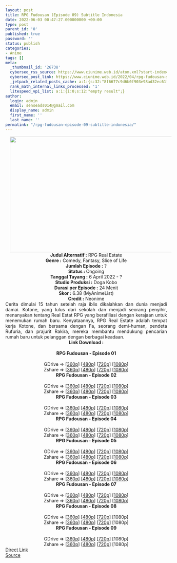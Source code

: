 ```yaml
---
layout: post
title: RPG Fudousan (Episode 09) Subtitle Indonesia
date: 2022-06-03 00:47:27.000000000 +00:00
type: post
parent_id: '0'
published: true
password: ''
status: publish
categories:
- Anime
tags: []
meta:
  _thumbnail_id: '26738'
  cyberseo_rss_source: https://www.ciunime.web.id/atom.xml?start-index=1
  cyberseo_post_link: https://www.ciunime.web.id/2022/04/rpg-fudousan-subtitle-indonesia.html
  _jetpack_related_posts_cache: a:1:{s:32:"8f6677c9d6b0f903e98ad32ec61f8deb";a:2:{s:7:"expires";i:1656083196;s:7:"payload";a:3:{i:0;a:1:{s:2:"id";i:27027;}i:1;a:1:{s:2:"id";i:26931;}i:2;a:1:{s:2:"id";i:26840;}}}}
  rank_math_internal_links_processed: '1'
  litespeed_vpi_list: a:1:{i:0;s:12:"empty result";}
author:
  login: admin
  email: senseads014@gmail.com
  display_name: admin
  first_name: ''
  last_name: ''
permalink: "/rpg-fudousan-episode-09-subtitle-indonesia/"
---
```

<div class="separator" style="clear: both; text-align: center;"><a href="https://blogger.googleusercontent.com/img/b/R29vZ2xl/AVvXsEjx9ILvfNoqNBR3mmIBlaNqygmGKwYlItqlvUmFp1gdwslUOIXNs_hfh9F6JzBlkV9qyFteGC0psgCg-pib5b4Tq1n6h81INCy2mEuKy1PDteGOYsi85uGpFyyPQiGbPRF481l8Am0ip7KTDA9W3WUlBLDtgu2ofBTGNzOp2sU5Iu-qjpDxCryDPlVO/s1280/RPG%20Fudousan.jpg" style="margin-left: 1em; margin-right: 1em;"><img border="0" data-original-height="720" data-original-width="1280" height="360" src="{{ site.baseurl }}/assets/2022/06/RPG%20Fudousan.jpg" width="640" /></a></div>
<div class="separator" style="clear: both; text-align: center;"></div>
<div style="text-align: center;"><b>Judul</b><b><b> Alternatif</b> :</b> RPG Real Estate</div>
<div style="text-align: center;"><b><b>Genre :</b></b> Comedy, Fantasy, Slice of Life</div>
<div style="text-align: center;"><b>Jumlah Episode :</b> ?<br /><b>Status :&nbsp;</b>Ongoing<br /><b>Tanggal Tayang :</b> 6 April&nbsp;2022 - ?<br /><b>Studio Produksi :</b>&nbsp;Doga Kobo<br /><b>Durasi per Episode :</b> 24 Menit</div>
<div style="text-align: center;"><b>Skor :</b> 6.38 (MyAnimeList)</div>
<div style="text-align: center;"><b>Credit :</b>&nbsp;Neonime</div>
<div style="text-align: center;"></div>
<div style="text-align: justify;">Cerita dimulai 15 tahun setelah raja iblis dikalahkan dan dunia menjadi damai. Kotone, yang lulus dari sekolah dan menjadi seorang penyihir, menanyakan tentang Real Estat RPG yang berafiliasi dengan kerajaan untuk menemukan rumah baru. Kenyataannya, RPG Real Estate adalah tempat kerja Kotone, dan bersama dengan Fa, seorang demi-human, pendeta Rufuria, dan prajurit Rakira, mereka membantu mendukung pencarian rumah baru untuk pelanggan dengan berbagai keadaan.</div>
<div style="text-align: justify;"></div>
<div style="text-align: justify;"></div>
<div style="text-align: center;">
<div style="text-align: center;">
<div style="text-align: left;">
<div style="text-align: center;"><b>Link Download :</b></div>
<div style="text-align: center;"><b><br /></b></div>
<div style="text-align: center;"><span style="text-align: left;"><b>RPG Fudousan&nbsp;</b></span><b>- Episode 01</b></div>
<div style="text-align: center;"><b><br /></b></div>
<div style="text-align: center;">GDrive =&gt; [<a href="https://www.mp4upload.com/vviz04uuhi7l" target="_blank" rel="noopener">360p</a>] [<a href="https://acefile.co/f/71993210/neonime_agen-properti-rpg-01-480p-zip" target="_blank" rel="noopener">480p</a>] [<a href="https://acefile.co/f/71993194/neonime_agen-properti-rpg-01-720p-zip" target="_blank" rel="noopener">720p</a>] [<a href="https://acefile.co/f/71993369/neonime_agen-properti-rpg-01-1080p-zip" target="_blank" rel="noopener">1080p</a>]</div>
<div style="text-align: center;">Zshare =&gt; [<a href="https://www51.zippyshare.com/v/kYL2vgjg/file.html" target="_blank" rel="noopener">360p</a>] [<a href="https://www68.zippyshare.com/v/YhxaZ3Ht/file.html" target="_blank" rel="noopener">480p</a>] [<a href="https://www120.zippyshare.com/v/7UcbgV9A/file.html" target="_blank" rel="noopener">720p</a>] [<a href="https://www23.zippyshare.com/v/RNg8g9xs/file.html" target="_blank" rel="noopener">1080p</a>]</div>
<div style="text-align: center;"></div>
<div style="text-align: center;">
<div><span style="text-align: left;"><b>RPG Fudousan&nbsp;</b></span><b>- Episode 02</b></div>
<div><b><br /></b></div>
<div>GDrive =&gt; [<a href="http://www.solidfiles.com/v/eWpN5gGxa5veX" target="_blank" rel="noopener">360p</a>] [<a href="https://acefile.co/f/72637293/neonime_agen-properti-r-p-g-02-480p-zip" target="_blank" rel="noopener">480p</a>] [<a href="https://acefile.co/f/72637597/neonime_agen-properti-r-p-g-02-720p-zip" target="_blank" rel="noopener">720p</a>] [<a href="https://acefile.co/f/72638010/neonime_agen-properti-r-p-g-02-1080p-zip" target="_blank" rel="noopener">1080p</a>]</div>
<div>Zshare =&gt; [<a href="https://www31.zippyshare.com/v/44NluULN/file.html" target="_blank" rel="noopener">360p</a>] [<a href="https://www114.zippyshare.com/v/yxEtU1VZ/file.html" target="_blank" rel="noopener">480p</a>] [<a href="https://www81.zippyshare.com/v/qZ33XscI/file.html" target="_blank" rel="noopener">720p</a>] [<a href="https://www13.zippyshare.com/v/bOjU1LrK/file.html" target="_blank" rel="noopener">1080p</a>]</div>
<div></div>
<div>
<div><span style="text-align: left;"><b>RPG Fudousan&nbsp;</b></span><b>- Episode 03</b></div>
<div><b><br /></b></div>
<div>GDrive =&gt; [<a href="https://www.mp4upload.com/ipkrfqu6gtsw" target="_blank" rel="noopener">360p</a>] [<a href="https://acefile.co/f/73088606/neonime_agen_properti_r-p-g_-_03-480p-zip" target="_blank" rel="noopener">480p</a>] [<a href="https://acefile.co/f/73088833/neonime_agen_properti_r-p-g_-_03-720p-zip" target="_blank" rel="noopener">720p</a>] [<a href="https://acefile.co/f/73089190/neonime_agen_properti_r-p-g_-_03-1080p-zip" target="_blank" rel="noopener">1080p</a>]</div>
<div>Zshare =&gt; [<a href="https://www22.zippyshare.com/v/HyvTyLmU/file.html" target="_blank" rel="noopener">360p</a>] [<a href="https://www118.zippyshare.com/v/gDbRX3AG/file.html" target="_blank" rel="noopener">480p</a>] [<a href="https://www28.zippyshare.com/v/AHHkgz6Q/file.html" target="_blank" rel="noopener">720p</a>] [<a href="https://www23.zippyshare.com/v/rtQzxtEs/file.html" target="_blank" rel="noopener">1080p</a>]</div>
</div>
<div></div>
<div>
<div><span style="text-align: left;"><b>RPG Fudousan&nbsp;</b></span><b>- Episode 04</b></div>
<div><b><br /></b></div>
<div>GDrive =&gt; [<a href="http://www.solidfiles.com/v/QnwYW3GGmQxRp" target="_blank" rel="noopener">360p</a>] [<a href="https://acefile.co/f/73645252/neonime_agen-properti-r-p-g-04-480p-zip" target="_blank" rel="noopener">480p</a>] [<a href="https://acefile.co/f/73645431/neonime_agen-properti-r-p-g-04-720p-zip" target="_blank" rel="noopener">720p</a>] [<a href="https://acefile.co/f/73645620/neonime_agen-properti-r-p-g-04-1080p-zip" target="_blank" rel="noopener">1080p</a>]</div>
<div>Zshare =&gt; [<a href="https://www61.zippyshare.com/v/CoMxEz4Q/file.html" target="_blank" rel="noopener">360p</a>] [<a href="https://www61.zippyshare.com/v/1Tm3A6I0/file.html" target="_blank" rel="noopener">480p</a>] [<a href="https://www61.zippyshare.com/v/ehf9v0GY/file.html" target="_blank" rel="noopener">720p</a>] [<a href="https://www60.zippyshare.com/v/eOuosSZ5/file.html" target="_blank" rel="noopener">1080p</a>]</div>
</div>
<div></div>
<div>
<div><span style="text-align: left;"><b>RPG Fudousan&nbsp;</b></span><b>- Episode 05</b></div>
<div><b><br /></b></div>
<div>GDrive =&gt; [<a href="http://www.solidfiles.com/v/MWvW4yr7RVkQK" target="_blank" rel="noopener">360p</a>] [<a href="https://acefile.co/f/74079074/neonime_agen-properti-r-p-g-05-480p-zip" target="_blank" rel="noopener">480p</a>] [<a href="https://acefile.co/f/74079433/neonime_agen-properti-r-p-g-05-720p-zip" target="_blank" rel="noopener">720p</a>] [<a href="https://acefile.co/f/74079763/neonime_agen-properti-r-p-g-05-1080p-zip" target="_blank" rel="noopener">1080p</a>]</div>
<div>Zshare =&gt; [<a href="https://www3.zippyshare.com/v/86A1osG7/file.html" target="_blank" rel="noopener">360p</a>] [<a href="https://www63.zippyshare.com/v/GGUuq5aI/file.html" target="_blank" rel="noopener">480p</a>] [<a href="https://www30.zippyshare.com/v/LFUxSglJ/file.html" target="_blank" rel="noopener">720p</a>] [<a href="https://www17.zippyshare.com/v/fkqP5dJd/file.html" target="_blank" rel="noopener">1080p</a>]</div>
</div>
<div></div>
<div>
<div><span style="text-align: left;"><b>RPG Fudousan&nbsp;</b></span><b>- Episode 06</b></div>
<div><b><br /></b></div>
<div>GDrive =&gt; [<a href="https://www.mp4upload.com/q4u1nwjcnp5h" target="_blank" rel="noopener">360p</a>] [<a href="https://acefile.co/f/74607839/neonime_agen-properti-r-p-g-06-480p-zip" target="_blank" rel="noopener">480p</a>] [<a href="https://acefile.co/f/74608005/neonime_agen-properti-r-p-g-06-720p-zip" target="_blank" rel="noopener">720p</a>] [<a href="https://acefile.co/f/74608206/neonime_agen-properti-r-p-g-06-1080p-zip" target="_blank" rel="noopener">1080p</a>]</div>
<div>Zshare =&gt; [<a href="https://www12.zippyshare.com/v/ohytlty0/file.html" target="_blank" rel="noopener">360p</a>] [<a href="https://www98.zippyshare.com/v/VUDEbycS/file.html" target="_blank" rel="noopener">480p</a>] [<a href="https://www111.zippyshare.com/v/nzRUlRVV/file.html" target="_blank" rel="noopener">720p</a>] [<a href="https://www111.zippyshare.com/v/dgxVoBJI/file.html" target="_blank" rel="noopener">1080p</a>]</div>
</div>
<div></div>
<div>
<div><span style="text-align: left;"><b>RPG Fudousan&nbsp;</b></span><b>- Episode 07</b></div>
<div><b><br /></b></div>
<div>GDrive =&gt; [<a href="http://www.solidfiles.com/v/nkQB3mkMRgA3V" target="_blank" rel="noopener">360p</a>] [<a href="https://acefile.co/f/75106199/neonime_agen_properti_r-p-g_-_07-480p-zip" target="_blank" rel="noopener">480p</a>] [<a href="https://acefile.co/f/75106247/neonime_agen_properti_r-p-g_-_07-720p-zip" target="_blank" rel="noopener">720p</a>] [<a href="https://acefile.co/f/75106492/neonime_agen_properti_r-p-g_-_07-1080p-zip" target="_blank" rel="noopener">1080p</a>]</div>
<div>Zshare =&gt; [<a href="https://www25.zippyshare.com/v/iNpvVKtZ/file.html" target="_blank" rel="noopener">360p</a>] [<a href="https://www91.zippyshare.com/v/uHue5hlT/file.html" target="_blank" rel="noopener">480p</a>] [<a href="https://www42.zippyshare.com/v/Axs1TrPY/file.html" target="_blank" rel="noopener">720p</a>] [<a href="https://www8.zippyshare.com/v/TPaKDg1v/file.html" target="_blank" rel="noopener">1080p</a>]</div>
</div>
<div></div>
<div>
<div><span style="text-align: left;"><b>RPG Fudousan&nbsp;</b></span><b>- Episode 08</b></div>
<div><b><br /></b></div>
<div>GDrive =&gt; [<a href="http://www.solidfiles.com/v/BN5VMazqk4RRK" target="_blank" rel="noopener">360p</a>] [<a href="http://www.solidfiles.com/v/Q2QnP2x3w4YWP" target="_blank" rel="noopener">480p</a>] [<a href="http://www.solidfiles.com/v/mW82YpYrK6wp3" target="_blank" rel="noopener">720p</a>] [1080p]</div>
<div>Zshare =&gt; [<a href="https://www6.zippyshare.com/v/xMzZVV66/file.html" target="_blank" rel="noopener">360p</a>] [<a href="https://www6.zippyshare.com/v/mlBcoHPa/file.html" target="_blank" rel="noopener">480p</a>] [<a href="https://www6.zippyshare.com/v/8vcUgVzZ/file.html" target="_blank" rel="noopener">720p</a>] [1080p]</div>
</div>
<div></div>
<div>
<div><span style="text-align: left;"><b>RPG Fudousan&nbsp;</b></span><b>- Episode 09</b></div>
<div><b><br /></b></div>
<div>GDrive =&gt; [<a href="http://www.solidfiles.com/v/x586K3QdGzLej" target="_blank" rel="noopener">360p</a>] [<a href="http://www.solidfiles.com/v/qn5qVakNWv7wd" target="_blank" rel="noopener">480p</a>] [<a href="http://www.solidfiles.com/v/VxdqKdznMWAgY" target="_blank" rel="noopener">720p</a>] [1080p]</div>
<div>Zshare =&gt; [<a href="https://www70.zippyshare.com/v/ESV5Dhvc/file.html" target="_blank" rel="noopener">360p</a>] [<a href="https://www70.zippyshare.com/v/nAKk455p/file.html" target="_blank" rel="noopener">480p</a>] [<a href="https://www70.zippyshare.com/v/F3KaRmtb/file.html" target="_blank" rel="noopener">720p</a>] [1080p]</div>
</div>
</div>
</div>
</div>
</div>
<link rel="stylesheet" href="https://cdnjs.cloudflare.com/ajax/libs/font-awesome/4.7.0/css/font-awesome.min.css" />
<div class="divbtn"> <a href="https://handymansurrender.com/fihup8buzv?key=94550f7ce39444073321dde3b8782f97" class="btn"><i class="fa fa-download"></i> Direct Link</a> <br /><a href="https://www.ciunime.web.id/2022/04/rpg-fudousan-subtitle-indonesia.html">Source</a> </div>
